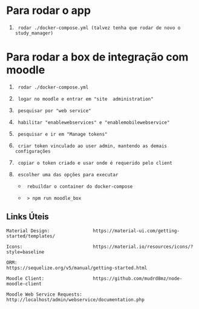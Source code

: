 # Para rodar o app

1.      rodar ./docker-compose.yml (talvez tenha que rodar de novo o study_manager)

# Para rodar a box de integração com moodle

1.      rodar ./docker-compose.yml
2.      logar no moodle e entrar em "site  administration"
3.      pesquisar por "web service"
4.      habilitar "enablewebservices" e "enablemobilewebservice"
5.      pesquisar e ir em "Manage tokens"
6.      criar token vinculado ao user admin, mantendo as demais configurações
7.      copiar o token criado e usar onde é requerido pelo client
8.      escolher uma das opções para executar
    *      rebuildar o container do docker-compose
    *      > npm run moodle_box

## Links Úteis

```
Material Design:                https://material-ui.com/getting-started/templates/

Icons:                          https://material.io/resources/icons/?style=baseline

ORM:                            https://sequelize.org/v5/manual/getting-started.html

Moodle Client:                  https://github.com/mudrd8mz/node-moodle-client

Moodle Web Service Requests:    http://localhost/admin/webservice/documentation.php
```